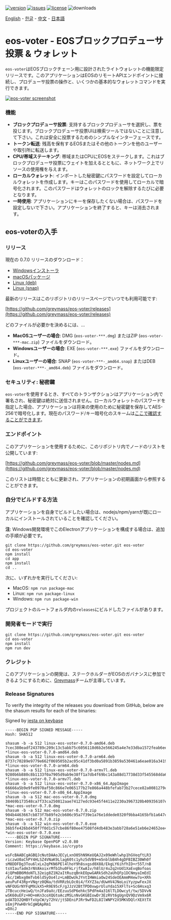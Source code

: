 [![version](https://img.shields.io/github/release/greymass/eos-voter/all.svg)](https://github.com/greymass/eos-voter/releases)
[![issues](https://img.shields.io/github/issues/greymass/eos-voter.svg)](https://github.com/greymass/eos-voter/issues)
[![license](https://img.shields.io/badge/license-MIT-blue.svg)](https://raw.githubusercontent.com/greymass/eos-voter/master/LICENSE)
![downloads](https://img.shields.io/github/downloads/greymass/eos-voter/total.svg)

[English](https://github.com/greymass/eos-voter/blob/master/README.md) - [한글](https://github.com/greymass/eos-voter/blob/master/README.kr.md) - [中文](https://github.com/greymass/eos-voter/blob/master/README.zh.md) - [日本語](https://github.com/greymass/eos-voter/blob/master/README.ja.md)

# eos-voter - EOSブロックプロデューサ投票 & ウォレット

`eos-voter`はEOSブロックチェーン用に設計されたライトウォレットの機能限定リリースです。このアプリケーションはEOSのリモートAPIエンドポイントに接続し、プロデューサ投票の操作と、いくつかの基本的なウォレットコマンドを実行できます。

[![eos-voter screenshot](https://raw.githubusercontent.com/greymass/eos-voter/master/eos-voter.png)](https://raw.githubusercontent.com/greymass/eos-voter/master/eos-voter.png)

### 機能

- **ブロックプロデューサ投票**: 支持するブロックプロデューサを選択し、票を投じます。ブロックプロデューサ投票UIは検索ツールではないことに注意して下さい。これは安全に投票するためのシンプルなインターフェースです。
- **トークン転送**: 残高を保有するEOSまたはその他のトークンを他のユーザーや取引所に転送します。
- **CPU/帯域ステーキング**: 帯域またはCPUにEOSをステークします。これはブロックプロデューサ投票にウェイトを加えるとともに、ネットワーク上でリソースの使用権を与えます。
- **ローカルウォレット**: インポートした秘密鍵にパスワードを設定してローカルウォレットを作成します。キーはこのパスワードを使用してローカルで暗号化されます。このパスワードはウォレットのロックを解除するたびに必要となります。
- **一時使用**: アプリケーションにキーを保存したくない場合は、パスワードを設定しないで下さい。アプリケーションを終了すると、キーは消去されます。

## eos-voterの入手

### リリース

現在の 0.7.0 リリースのダウンロード：

- [Windowsインストーラ](https://github.com/greymass/eos-voter/releases/download/v0.7.0/win-eos-voter-0.7.0.exe)
- [macOSパッケージ](https://github.com/greymass/eos-voter/releases/download/v0.7.0/mac-eos-voter-0.7.0.dmg)
- [Linux (deb)](https://github.com/greymass/eos-voter/releases/download/v0.7.0/linux-eos-voter-0.7.0-amd64.deb)
- [Linux (snap)](https://github.com/greymass/eos-voter/releases/download/v0.7.0/linux-eos-voter-0.7.0-amd64.snap)

最新のリリースはこのリポジトリのリリースページでいつでも利用可能です:

[https://github.com/greymass/eos-voter/releases](https://github.com/greymass/eos-voter/releases)

どのファイルが必要かを決めるには、...

- **MacOSユーザーの場合**: DMG (`eos-voter-***.dmg`) またはZIP (`eos-voter-***-mac.zip`) ファイルをダウンロード。
- **Windowsユーザーの場合**: EXE (`eos-voter-***.exe`) ファイルをダウンロード。
- **Linuxユーザーの場合**: SNAP (`eos-voter-***-_amd64.snap`) またはDEB (`eos-voter-***-_amd64.deb`) ファイルをダウンロード。

### セキュリティ: 秘密鍵

`eos-voter`を使用するとき、すべてのトランザクションはアプリケーション内で署名され、秘密鍵は絶対に送信されません。ローカルウォレットのパスワードを指定した場合、アプリケーションは将来の使用のために秘密鍵を保存してAES-256で暗号化します。現在のパスワード/キー暗号化のスキームは[ここで確認することができます](https://github.com/aaroncox/eos-voter/blob/master/app/shared/actions/wallet.js#L71-L86)。

### エンドポイント

このアプリケーションを使用するために、このリポジトリ内でノードのリストを公開しています:

[https://github.com/greymass/eos-voter/blob/master/nodes.md](https://github.com/greymass/eos-voter/blob/master/nodes.md)

このリストは時間とともに更新され、アプリケーションの初期画面から参照することができます。

### 自分でビルドする方法

アプリケーションを自身でビルドしたい場合は、nodejs/npm/yarnが既にローカルにインストールされていることを確認してください。

**注**: Windows開発環境でこのElectronアプリケーションを構成する場合は、追加の手順が必要です。

```
git clone https://github.com/greymass/eos-voter.git eos-voter
cd eos-voter
npm install
cd app
npm install
cd ..
```

次に、いずれかを実行してください:

- MacOS: `npm run package-mac`
- Linux: `npm run package-linux`
- Windows: `npm run package-win`

プロジェクトのルートフォルダ内の`releases`にビルドしたファイルがあります。

### 開発者モードで実行

```
git clone https://github.com/greymass/eos-voter.git eos-voter
cd eos-voter
npm install
npm run dev
```

### クレジット

このアプリケーションの開発は、ステークホルダーがEOSのガバナンスに参加できるようにするために、[Greymass](https://greymass.com)チームが主導しています。

### Release Signatures

To verify the integrity of the releases you download from GitHub, below are the shasum results for each of the binaries:

Signed by [jesta on keybase](https://keybase.io/jesta)

```
-----BEGIN PGP SIGNED MESSAGE-----
Hash: SHA512

shasum -b -a 512 linux-eos-voter-0.7.0-amd64.deb
7cec380eadf243789c209c13c5abb75c6056118d6b2e566245a4e7e33dba1572feab6ee4255e0ae353c2b49b85b9dbcb7a95525d4524380bd707497c949c12b5 *linux-eos-voter-0.7.0-amd64.deb
shasum -b -a 512 linux-eos-voter-0.7.0-arm64.deb
8737c70289e9779e662f069505b2ac05c41df3bd0a5891b3859a530461a6eae016a3419498d60b3e1d56728535106f7c6a8d19283a1f572c5fc34a927857e040 *linux-eos-voter-0.7.0-arm64.deb
shasum -b -a 512 linux-eos-voter-0.7.0-armv7l.deb
9280b6b880c8b1133f0a7905d9ab9e38ff1a7db4f69bc143a88d17738d33f545568dda6f9b6d31d5beddd62ec248eb787e002050f568d246862311c785356e2b *linux-eos-voter-0.7.0-armv7l.deb
shasum -b -a 512 linux-eos-voter-0.7.0-x86_64.AppImage
66666a5b9e9fe0970af50c866e7e065177b27e866a448bfefab73b27cece82a0081279c934bc2ab91b630091fdc7aededd39de7cbca8f578ef5c2332c55b6370 *linux-eos-voter-0.7.0-x86_64.AppImage
shasum -b -a 512 mac-eos-voter-0.7.0.dmg
38469b173548ca7f33ca250812aae74127edc93e45f4411e2230a3967320b409356107ec79be39342505d34eef9eeff9caa30e60d3c9f578e4aa7d936a7ede37 *mac-eos-voter-0.7.0.dmg
shasum -b -a 512 mac-eos-voter-0.7.0.zip
904b4463667cb873f7b89fe2cb606c95a7f39e1a76e1ddede0320f9bba4165bfb1a647c6f2707d34bdf32783c2c61b84711d8240a055c4b97eb1302efb785330 *mac-eos-voter-0.7.0.zip
shasum -b -a 512 win-eos-voter-0.7.0.exe
36b5fe426bd450f7f0d1c57cbe86f80ee47508fd4db483e3abb728a6e51eb6e24652ee4f857845418dac2efde5dbb20892a2ec36507b2d77de7931dbd53ff30e *win-eos-voter-0.7.0.exe
-----BEGIN PGP SIGNATURE-----
Version: Keybase OpenPGP v2.0.80
Comment: https://keybase.io/crypto

wsFcBAABCgAGBQJcNutDAAoJECyLxnO05hN9KeUQAJ2x09eWhlwhp1hGVeqftLR3
riczwU0aChPY4HLSZ4VNaK9Llag60tc1yhz5dVB9+m5nblbB4h4gDFBIBZ30Wh0f
sM8DDFDg3Tou6lxLx2qPKN6PEl4lhoY9h8sxgsd0X88/EkgLY6ihfhID+r55T/nB
tsVIaufadm3rNVAkoixrMfb1hu0FkLrjfXwA1v/h8lU/4u2q2nUd1XaEvqBofoas
4jQPmBB6MdoNTL32eig8Z1N2aItRuzqBnkEOpwGARkSdh2aUhQFp1DCNmyaImEdI
/kc/1Wbxg0mTvb6ld5yOo4lz+LmBDwUkJYntIHWmiaOw24SdeOEAmmM4ew7o+XRh
aeuPuF43Rp+VNqrz0QNa/tdVRRzbLOc0i4/fXYZ3a/dUwHV4JNoLoiYyzpwFexJX
vNFOUGrNYFqM9ikX5+R9E95cF/gJJzV2BtTPD0xwprUluYda15XFlTs+Sc6Hsxq3
JTBcuccHeiwQ/tnJFa9aXc/EEzuuSdP6ehkc5PdFm4a316lTLDOwcyt/tw/5DVvN
wSK60uEFz+HO+mKn3coXQGtoAczMSLnNvGKGBIowDr3EzRVt6gUgnQV9DzVm9x6R
pdATD32QHBYfxVpCW/y72hV/jtSDEniPJRr9wFD2L8IlWNPY2X5MKVDQlrXEXtTX
sEmjPVwH0rkCgWQApRm1
=DXcJ
-----END PGP SIGNATURE-----
```
